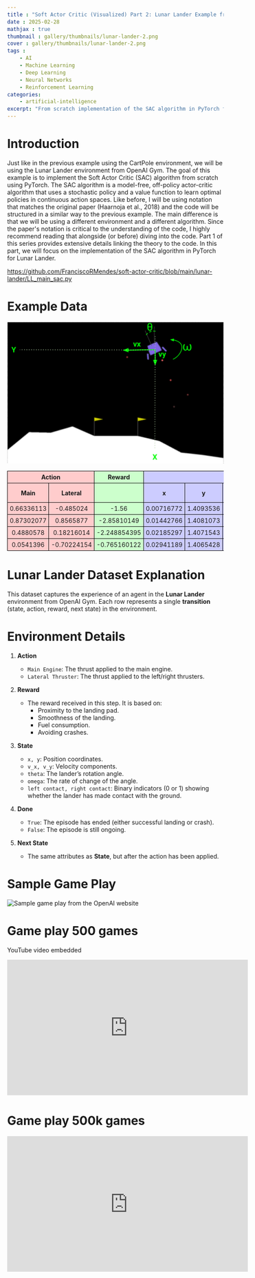 ```yaml
---
title : "Soft Actor Critic (Visualized) Part 2: Lunar Lander Example from Scratch in Torch"
date : 2025-02-28
mathjax : true
thumbnail : gallery/thumbnails/lunar-lander-2.png
cover : gallery/thumbnails/lunar-lander-2.png
tags : 
    - AI
    - Machine Learning
    - Deep Learning
    - Neural Networks
    - Reinforcement Learning
categories:
    - artificial-intelligence
excerpt: "From scratch implementation of the SAC algorithm in PyTorch for Lunar Lander."
---
```


# Introduction
Just like in the previous example using the CartPole environment, we will be using the Lunar Lander environment from OpenAI Gym. The goal of this example is to implement the Soft Actor Critic (SAC) algorithm from scratch using PyTorch. The SAC algorithm is a model-free, off-policy actor-critic algorithm that uses a stochastic policy and a value function to learn optimal policies in continuous action spaces. 
Like before, I will be using notation that matches the original paper (Haarnoja et al., 2018) and the code will be structured in a similar way to the previous example. The main difference is that we will be using a different environment and a different algorithm.
Since the paper's notation is critical to the understanding of the code, I highly recommend reading that alongside (or before) diving into the code.
Part 1 of this series provides extensive details linking the theory to the code. In this part, we will focus on the implementation of the SAC algorithm in PyTorch for Lunar Lander. 

https://github.com/FranciscoRMendes/soft-actor-critic/blob/main/lunar-lander/LL_main_sac.py


# Example Data
![Lunar Lander State Vector](soft-actor-critic-lunar-lander/lunar_lander_state_vector.png)

<html>
<head>
    <style>
        table {
            border-collapse: collapse;
            width: 100%;
        }
        th, td {
            border: 1px solid black;
            padding: 5px;
            text-align: center;
        }
        .action { background-color: #ffcccc; } /* Light Red */
        .reward { background-color: #ccffcc; } /* Light Green */
        .state { background-color: #ccccff; } /* Light Blue */
        .done { background-color: #ffffcc; } /* Light Yellow */
        .next-state { background-color: #ffccff; } /* Light Pink */
    </style>
</head>
<body>
    <table>
        <tr>
            <th class="action" colspan="2">Action</th>
            <th class="reward">Reward</th>
            <th class="state" colspan="8">State</th>
            <th class="done">Done</th>
            <th class="next-state" colspan="8">Next State</th>
        </tr>
        <tr>
            <th class="action">Main</th>
            <th class="action">Lateral</th>
            <th class="reward"></th>
            <th class="state">x</th>
            <th class="state">y</th>
            <th class="state">v_x</th>
            <th class="state">v_y</th>
            <th class="state">angle</th>
            <th class="state">angular velocity</th>
            <th class="state">left contact</th>
            <th class="state">right contact</th>
            <th class="done"></th>
            <th class="next-state">x</th>
            <th class="next-state">y</th>
            <th class="next-state">v_x</th>
            <th class="next-state">v_y</th>
            <th class="next-state">angle</th>
            <th class="next-state">angular velocity</th>
            <th class="next-state">left contact</th>
            <th class="next-state">right contact</th>
        </tr>
        <tr>
            <td class="action">0.66336113</td>
            <td class="action">-0.485024</td>
            <td class="reward">-1.56</td>
            <td class="state">0.00716772</td>
            <td class="state">1.4093536</td>
            <td class="state">0.7259957</td>
            <td class="state">-0.06963848</td>
            <td class="state">-0.0082988</td>
            <td class="state">-0.16444895</td>
            <td class="state">0</td>
            <td class="state">0</td>
            <td class="done">False</td>
            <td class="next-state">0.01442766</td>
            <td class="next-state">1.4081073</td>
            <td class="next-state">0.73378086</td>
            <td class="next-state">-0.05545701</td>
            <td class="next-state">-0.01600615</td>
            <td class="next-state">-0.15416077</td>
            <td class="next-state">0</td>
            <td class="next-state">0</td>
        </tr>
        <tr>
            <td class="action">0.87302077</td>
            <td class="action">0.8565877</td>
            <td class="reward">-2.85810149</td>
            <td class="state">0.01442766</td>
            <td class="state">1.4081073</td>
            <td class="state">0.73378086</td>
            <td class="state">-0.05545701</td>
            <td class="state">-0.01600615</td>
            <td class="state">-0.15416077</td>
            <td class="state">0</td>
            <td class="state">0</td>
            <td class="done">False</td>
            <td class="next-state">0.02185297</td>
            <td class="next-state">1.4071543</td>
            <td class="next-state">0.7518369</td>
            <td class="next-state">-0.04247425</td>
            <td class="next-state">-0.02521554</td>
            <td class="next-state">-0.18420467</td>
            <td class="next-state">0</td>
            <td class="next-state">0</td>
        </tr>
        <tr>
            <td class="action">0.4880578</td>
            <td class="action">0.18216014</td>
            <td class="reward">-2.248854395</td>
            <td class="state">0.02185297</td>
            <td class="state">1.4071543</td>
            <td class="state">0.7518369</td>
            <td class="state">-0.04247425</td>
            <td class="state">-0.02521554</td>
            <td class="state">-0.18420467</td>
            <td class="state">0</td>
            <td class="state">0</td>
            <td class="done">False</td>
            <td class="next-state">0.02941189</td>
            <td class="next-state">1.4065428</td>
            <td class="next-state">0.7646336</td>
            <td class="next-state">-0.02735517</td>
            <td class="next-state">-0.03385869</td>
            <td class="next-state">-0.17287907</td>
            <td class="next-state">0</td>
            <td class="next-state">0</td>
        </tr>
        <tr>
            <td class="action">0.0541396</td>
            <td class="action">-0.70224154</td>
            <td class="reward">-0.765160122</td>
            <td class="state">0.02941189</td>
            <td class="state">1.4065428</td>
            <td class="state">0.7646336</td>
            <td class="state">-0.02735517</td>
            <td class="state">-0.03385869</td>
            <td class="state">-0.17287907</td>
            <td class="state">0</td>
            <td class="state">0</td>
            <td class="done">False</td>
            <td class="next-state">0.03697386</td>
            <td class="next-state">1.4056652</td>
            <td class="next-state">0.7634756</td>
            <td class="next-state">-0.03918146</td>
            <td class="next-state">-0.04105976</td>
            <td class="next-state">-0.14403483</td>
            <td class="next-state">0</td>
            <td class="next-state">0</td>
        </tr>
    </table>
</body>
</html>


# Lunar Lander Dataset Explanation

This dataset captures the experience of an agent in the **Lunar Lander** environment from OpenAI Gym. Each row represents a single **transition** (state, action, reward, next state) in the environment.

# Environment Details

1. **Action**
   - `Main Engine`: The thrust applied to the main engine.
   - `Lateral Thruster`: The thrust applied to the left/right thrusters.

2. **Reward**
   - The reward received in this step. It is based on:
     - Proximity to the landing pad.
     - Smoothness of the landing.
     - Fuel consumption.
     - Avoiding crashes.

3. **State**
   - `x, y`: Position coordinates.
   - `v_x, v_y`: Velocity components.
   - `theta`: The lander’s rotation angle.
   - `omega`: The rate of change of the angle.
   - `left contact, right contact`: Binary indicators (0 or 1) showing whether the lander has made contact with the ground.

4. **Done**
   - `True`: The episode has ended (either successful landing or crash).
   - `False`: The episode is still ongoing.

5. **Next State**
   - The same attributes as **State**, but after the action has been applied.



# Sample Game Play 
![Sample game play from the OpenAI website](https://gymnasium.farama.org/_images/lunar_lander.gif)
# Game play 500 games 
YouTube video embedded 
<iframe width="560" height="315" src="https://www.youtube.com/embed/pSSxC84vXCw?si=VFDUhuxb4C8jn8Be" title="YouTube video player" frameborder="0" allow="accelerometer; autoplay; clipboard-write; encrypted-media; gyroscope; picture-in-picture; web-share" referrerpolicy="strict-origin-when-cross-origin" allowfullscreen></iframe>

# Game play 500k games 
<iframe width="560" height="315" src="https://www.youtube.com/embed/HHmulIyuHGc?si=OnObtwo8VqmsdaKp" title="YouTube video player" frameborder="0" allow="accelerometer; autoplay; clipboard-write; encrypted-media; gyroscope; picture-in-picture; web-share" referrerpolicy="strict-origin-when-cross-origin" allowfullscreen></iframe>